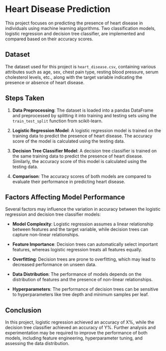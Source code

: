 # Heart Disease Prediction

This project focuses on predicting the presence of heart disease in individuals using machine learning algorithms. Two classification models, logistic regression and decision tree classifier, are implemented and compared based on their accuracy scores.

## Dataset

The dataset used for this project is `heart_disease.csv`, containing various attributes such as age, sex, chest pain type, resting blood pressure, serum cholesterol levels, etc., along with the target variable indicating the presence or absence of heart disease.

## Steps Taken

1. **Data Preprocessing**: The dataset is loaded into a pandas DataFrame and preprocessed by splitting it into training and testing sets using the `train_test_split` function from scikit-learn.

2. **Logistic Regression Model**: A logistic regression model is trained on the training data to predict the presence of heart disease. The accuracy score of the model is calculated using the testing data.

3. **Decision Tree Classifier Model**: A decision tree classifier is trained on the same training data to predict the presence of heart disease. Similarly, the accuracy score of this model is calculated using the testing data.

4. **Comparison**: The accuracy scores of both models are compared to evaluate their performance in predicting heart disease.

## Factors Affecting Model Performance

Several factors may influence the variation in accuracy between the logistic regression and decision tree classifier models:

- **Model Complexity**: Logistic regression assumes a linear relationship between features and the target variable, while decision trees can capture non-linear relationships.

- **Feature Importance**: Decision trees can automatically select important features, whereas logistic regression treats all features equally.

- **Overfitting**: Decision trees are prone to overfitting, which may lead to decreased performance on unseen data.

- **Data Distribution**: The performance of models depends on the distribution of features and the presence of non-linear relationships.

- **Hyperparameters**: The performance of decision trees can be sensitive to hyperparameters like tree depth and minimum samples per leaf.

## Conclusion

In this project, logistic regression achieved an accuracy of X%, while the decision tree classifier achieved an accuracy of Y%. Further analysis and experimentation may be required to improve the performance of both models, including feature engineering, hyperparameter tuning, and assessing the data distribution.

